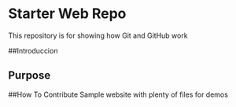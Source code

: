 # Starter Web Repo

This repository is for showing how Git and GitHub work

##Introduccion

## Purpose

##How To Contribute
Sample website with plenty of files for demos